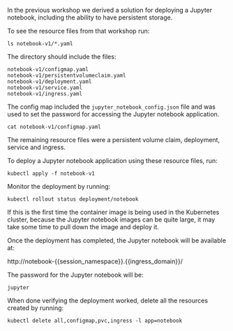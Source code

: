 In the previous workshop we derived a solution for deploying a Jupyter notebook, including the ability to have persistent storage.

To see the resource files from that workshop run:

```execute
ls notebook-v1/*.yaml
```

The directory should include the files:

```
notebook-v1/configmap.yaml
notebook-v1/persistentvolumeclaim.yaml
notebook-v1/deployment.yaml
notebook-v1/service.yaml
notebook-v1/ingress.yaml
```

The config map included the ``jupyter_notebook_config.json`` file and was used to set the password for accessing the Jupyter notebook application.

```execute
cat notebook-v1/configmap.yaml
```

The remaining resource files were a persistent volume claim, deployment, service and ingress.

To deploy a Jupyter notebook application using these resource files, run:

```execute
kubectl apply -f notebook-v1
```

Monitor the deployment by running:

```execute
kubectl rollout status deployment/notebook
```

If this is the first time the container image is being used in the Kubernetes cluster, because the Jupyter notebook images can be quite large, it may take some time to pull down the image and deploy it.

Once the deployment has completed, the Jupyter notebook will be available at:

http://notebook-{{session_namespace}}.{{ingress_domain}}/

The password for the Jupyter notebook will be:

```copy
jupyter
```

When done verifying the deployment worked, delete all the resources created by running:

```execute
kubectl delete all,configmap,pvc,ingress -l app=notebook
```
